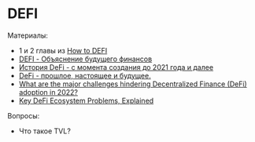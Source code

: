 # DEFI

Материалы:

* 1 и 2 главы из [How to DEFI](https://assets.coingecko.com/books/how-to-defi/How_to_DeFi_Russian.pdf)
* [DEFI - Объяснение будущего финансов](https://www.youtube.com/watch?v=_yd_4INz7_E&t=12s)
* [История DeFi - с момента создания до 2021 года и далее](https://www.youtube.com/watch?v=8zspbR5V8ro)
* [DeFi - прошлое, настоящее и будущее.](https://www.youtube.com/watch?v=XMf9l5zVxIc)
* [What are the major challenges hindering Decentralized Finance (DeFi) adoption in 2022?](https://bitcoinist.com/what-are-the-major-challenges-hindering-decentralized-finance-defi-adoption-in-2022/)
* [Key DeFi Ecosystem Problems, Explained](https://cointelegraph.com/explained/key-defi-ecosystem-problems-explained)


Вопросы:

* Что такое TVL?
